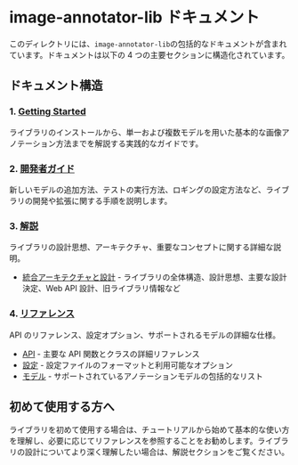 # image-annotator-lib ドキュメント

このディレクトリには、`image-annotator-lib`の包括的なドキュメントが含まれています。ドキュメントは以下の 4 つの主要セクションに構造化されています。

## ドキュメント構造

### 1. [Getting Started](./getting_started.md)

ライブラリのインストールから、単一および複数モデルを用いた基本的な画像アノテーション方法までを解説する実践的なガイドです。

### 2. [開発者ガイド](./developer_guide.md)

新しいモデルの追加方法、テストの実行方法、ロギングの設定方法など、ライブラリの開発や拡張に関する手順を説明します。

### 3. [解説](./EXPLANATION/)

ライブラリの設計思想、アーキテクチャ、重要なコンセプトに関する詳細な説明。

- [統合アーキテクチャと設計](./EXPLANATION/integrated_architecture.md) - ライブラリの全体構造、設計思想、主要な設計決定、Web API 設計、旧ライブラリ情報など

### 4. [リファレンス](./REFERENCE/)

API のリファレンス、設定オプション、サポートされるモデルの詳細な仕様。

- [API](./REFERENCE/api.md) - 主要な API 関数とクラスの詳細リファレンス
- [設定](./REFERENCE/configuration.md) - 設定ファイルのフォーマットと利用可能なオプション
- [モデル](./REFERENCE/models.md) - サポートされているアノテーションモデルの包括的なリスト

## 初めて使用する方へ

ライブラリを初めて使用する場合は、チュートリアルから始めて基本的な使い方を理解し、必要に応じてリファレンスを参照することをお勧めします。ライブラリの設計についてより深く理解したい場合は、解説セクションをご覧ください。
